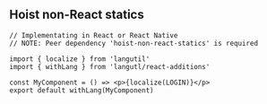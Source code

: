 ## Hoist non-React statics

    // Implementating in React or React Native
    // NOTE: Peer dependency 'hoist-non-react-statics' is required

    import { localize } from 'langutil'
    import { withLang } from 'langutl/react-additions'

    const MyComponent = () => <p>{localize(LOGIN)}</p>
    export default withLang(MyComponent)
